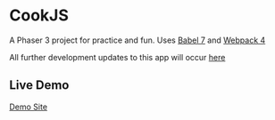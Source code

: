 # CookJS

A Phaser 3 project for practice and fun. Uses [Babel 7](https://babeljs.io) and [Webpack 4](https://webpack.js.org/)

All further development updates to this app will occur [here](https://aaatowing.duckdns.org/gitea/SneezeAttack/CookJS)


## Live Demo
[Demo Site](https://aaatowing.duckdns.org/cookjs)
